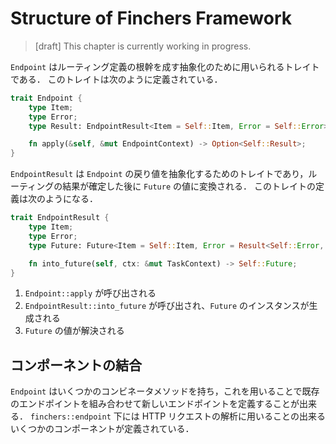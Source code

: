 # Structure of Finchers Framework

> [draft] This chapter is currently working in progress.

`Endpoint` はルーティング定義の根幹を成す抽象化のために用いられるトレイトである．
このトレイトは次のように定義されている．

```rust
trait Endpoint {
    type Item;
    type Error;
    type Result: EndpointResult<Item = Self::Item, Error = Self::Error>;

    fn apply(&self, &mut EndpointContext) -> Option<Self::Result>;
}
```

`EndpointResult` は `Endpoint` の戻り値を抽象化するためのトレイトであり，ルーティングの結果が確定した後に `Future` の値に変換される．
このトレイトの定義は次のようになる．

```rust
trait EndpointResult {
    type Item;
    type Error;
    type Future: Future<Item = Self::Item, Error = Result<Self::Error, hyper::Error>>;

    fn into_future(self, ctx: &mut TaskContext) -> Self::Future;
}
```

1. `Endpoint::apply` が呼び出される
2. `EndpointResult::into_future` が呼び出され、`Future` のインスタンスが生成される
3. `Future` の値が解決される

## コンポーネントの結合

`Endpoint` はいくつかのコンビネータメソッドを持ち，これを用いることで既存のエンドポイントを組み合わせて新しいエンドポイントを定義することが出来る．
`finchers::endpoint` 下には HTTP リクエストの解析に用いることの出来るいくつかのコンポーネントが定義されている．
